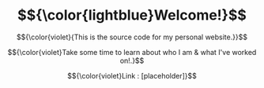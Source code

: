 # $${\color{lightblue}Welcome!}$$

$${\color{violet}{This is the source code for my personal website.}}$$

$${\color{violet}Take some time to learn about who I am & what I've worked on!.}$$

$${\color{violet}Link : [placeholder]}$$